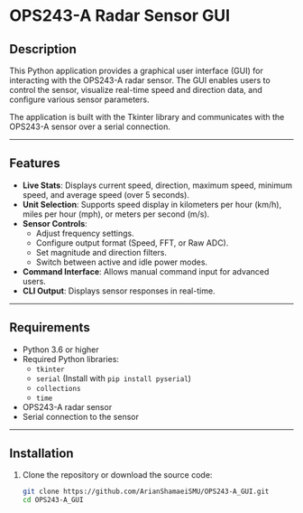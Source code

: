 # OPS243-A Radar Sensor GUI

## Description
This Python application provides a graphical user interface (GUI) for interacting with the OPS243-A radar sensor. The GUI enables users to control the sensor, visualize real-time speed and direction data, and configure various sensor parameters.

The application is built with the Tkinter library and communicates with the OPS243-A sensor over a serial connection.

---

## Features
- **Live Stats**: Displays current speed, direction, maximum speed, minimum speed, and average speed (over 5 seconds).
- **Unit Selection**: Supports speed display in kilometers per hour (km/h), miles per hour (mph), or meters per second (m/s).
- **Sensor Controls**:
  - Adjust frequency settings.
  - Configure output format (Speed, FFT, or Raw ADC).
  - Set magnitude and direction filters.
  - Switch between active and idle power modes.
- **Command Interface**: Allows manual command input for advanced users.
- **CLI Output**: Displays sensor responses in real-time.

---

## Requirements
- Python 3.6 or higher
- Required Python libraries:
  - `tkinter`
  - `serial` (Install with `pip install pyserial`)
  - `collections`
  - `time`
- OPS243-A radar sensor
- Serial connection to the sensor

---

## Installation
1. Clone the repository or download the source code:
   ```bash
   git clone https://github.com/ArianShamaeiSMU/OPS243-A_GUI.git
   cd OPS243-A_GUI
